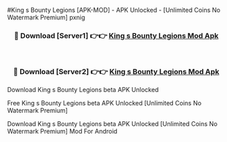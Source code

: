 #King s Bounty Legions [APK-MOD] - APK Unlocked - [Unlimited Coins No Watermark Premium] pxnig



<div align="center">

<h3>🔴 Download [Server1] 👉👉 <a href="https://momento.my/?title=King_s_Bounty_Legions">King s Bounty Legions Mod Apk</a></h3><br>

<h3>🔴 Download [Server2] 👉👉 <a href="https://momento.my/?title=King_s_Bounty_Legions">King s Bounty Legions Mod Apk</a></h3>
</div>



Download King s Bounty Legions beta APK Unlocked

Free King s Bounty Legions beta APK Unlocked [Unlimited Coins No Watermark Premium]

Download King s Bounty Legions beta APK Unlocked [Unlimited Coins No Watermark Premium] Mod For Android

